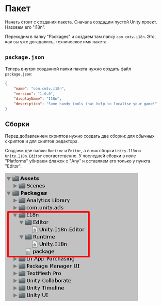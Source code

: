 # Пакет

Начать стоит с создания пакета. Сначала создадим пустой Unity проект. Назовем его "I18n".

Переходим в папку "Packages" и создаем там папку `com.cmtv.i18n`. Это, как вы уже догадались, техническое имя пакета.

## `package.json`

Теперь внутри созданной папки пакета нужно создать файл `package.json`:

```json
{
    "name": "com.cmtv.i18n",
    "version": "1.0.0",
    "displayName": "I18n",
    "description": "Some handy tools that help to localise your game!"
}
```

## Сборки

Перед добавлением скриптов нужно создать две сборки: для обычных скриптов и для скиптов редактора.

Создаем две папки: `Runtime` и `Editor`, а в них сборки `Unity.I18n` и `Unity.I18n.Editor` соответственно. У последней сборки в поле "Platforms" убираем флажок с "Any" и оставляем его только у пункта "Editor".

[![Готовый пакет](images/ready-package.png)](images/ready-package.png)